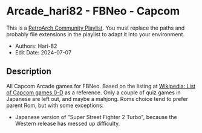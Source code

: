 # Arcade_hari82 - FBNeo - Capcom

This is a [RetroArch Community
Playlist](https://github.com/thingsiplay/retroarch-community-playlists). You must
replace the paths and probably file extensions in the playlist to adapt it into
your environment.

- Authors: Hari-82
- Edit Date: 2024-07-07

## Description

All Capcom Arcade games for FBNeo. Based on the listing at [Wikipedia: List of
Capcom games
0-D](https://en.wikipedia.org/wiki/List_of_Capcom_games:_0%E2%80%93D) as a reference. Only a couple of quiz games in Japanese are left out, and maybe a mahjong. Roms choice tend to prefer parent Rom, but with some exceptions:

- Japanese version of "Super Street Fighter 2 Turbo", because the Western release has messed up difficulty.
